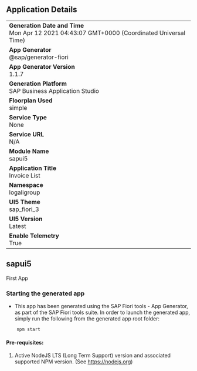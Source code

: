 ## Application Details
|               |
| ------------- |
|**Generation Date and Time**<br>Mon Apr 12 2021 04:43:07 GMT+0000 (Coordinated Universal Time)|
|**App Generator**<br>@sap/generator-fiori|
|**App Generator Version**<br>1.1.7|
|**Generation Platform**<br>SAP Business Application Studio|
|**Floorplan Used**<br>simple|
|**Service Type**<br>None|
|**Service URL**<br>N/A
|**Module Name**<br>sapui5|
|**Application Title**<br>Invoice List|
|**Namespace**<br>logaligroup|
|**UI5 Theme**<br>sap_fiori_3|
|**UI5 Version**<br>Latest|
|**Enable Telemetry**<br>True|

## sapui5

First App

### Starting the generated app

-   This app has been generated using the SAP Fiori tools - App Generator, as part of the SAP Fiori tools suite.  In order to launch the generated app, simply run the following from the generated app root folder:

```
    npm start
```


#### Pre-requisites:

1. Active NodeJS LTS (Long Term Support) version and associated supported NPM version.  (See https://nodejs.org)


